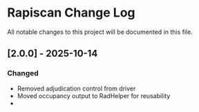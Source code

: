 # Rapiscan Change Log
All notable changes to this project will be documented in this file. 

## [2.0.0] - 2025-10-14
### Changed
- Removed adjudication control from driver
- Moved occupancy output to RadHelper for reusability
- 

